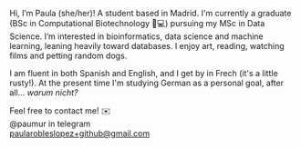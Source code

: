 Hi, I’m Paula (she/her)! A student based in Madrid. I'm currently a graduate (BSc in Computational Biotechnology 🌱💻) pursuing my MSc in Data Science. I’m interested in bioinformatics, data science and machine learning, leaning heavily toward databases. I enjoy art, reading, watching films and petting random dogs.

I am fluent in both Spanish and English, and I get by in Frech (it's a little rusty!). At the present time I'm studying German as a personal goal, after all... *warum nicht?*

Feel free to contact me! ✉️\
@paumur in telegram \
paularobleslopez+github@gmail.com
   

<!---
paumurl/paumurl is a ✨ special ✨ repository because its `README.md` (this file) appears on your GitHub profile.
You can click the Preview link to take a look at your changes.
--->
